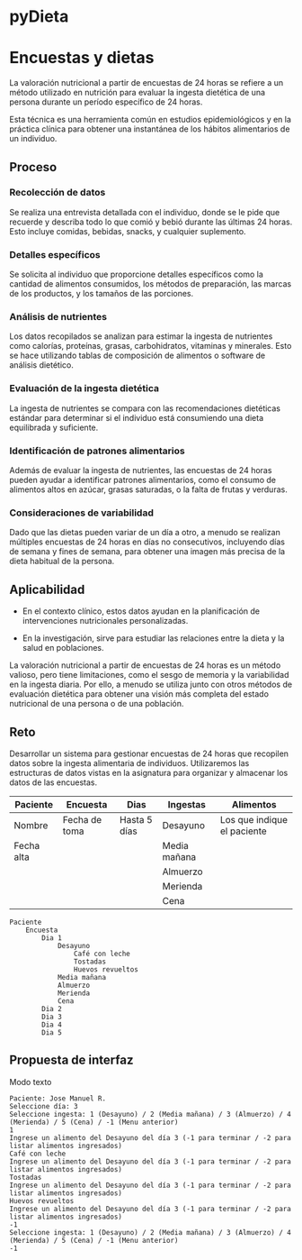 # pyDieta
# Encuestas y dietas

La valoración nutricional a partir de encuestas de 24 horas se refiere a un método utilizado en nutrición para evaluar la ingesta dietética de una persona durante un período específico de 24 horas. 

Esta técnica es una herramienta común en estudios epidemiológicos y en la práctica clínica para obtener una instantánea de los hábitos alimentarios de un individuo. 

## Proceso 

### Recolección de datos

Se realiza una entrevista detallada con el individuo, donde se le pide que recuerde y describa todo lo que comió y bebió durante las últimas 24 horas. Esto incluye comidas, bebidas, snacks, y cualquier suplemento.

### Detalles específicos

Se solicita al individuo que proporcione detalles específicos como la cantidad de alimentos consumidos, los métodos de preparación, las marcas de los productos, y los tamaños de las porciones.

### Análisis de nutrientes

Los datos recopilados se analizan para estimar la ingesta de nutrientes como calorías, proteínas, grasas, carbohidratos, vitaminas y minerales. Esto se hace utilizando tablas de composición de alimentos o software de análisis dietético.

### Evaluación de la ingesta dietética

La ingesta de nutrientes se compara con las recomendaciones dietéticas estándar para determinar si el individuo está consumiendo una dieta equilibrada y suficiente.

### Identificación de patrones alimentarios

Además de evaluar la ingesta de nutrientes, las encuestas de 24 horas pueden ayudar a identificar patrones alimentarios, como el consumo de alimentos altos en azúcar, grasas saturadas, o la falta de frutas y verduras.

### Consideraciones de variabilidad

Dado que las dietas pueden variar de un día a otro, a menudo se realizan múltiples encuestas de 24 horas en días no consecutivos, incluyendo días de semana y fines de semana, para obtener una imagen más precisa de la dieta habitual de la persona.

## Aplicabilidad

- En el contexto clínico, estos datos ayudan en la planificación de intervenciones nutricionales personalizadas.

- En la investigación, sirve para estudiar las relaciones entre la dieta y la salud en poblaciones.

La valoración nutricional a partir de encuestas de 24 horas es un método valioso, pero tiene limitaciones, como el sesgo de memoria y la variabilidad en la ingesta diaria. Por ello, a menudo se utiliza junto con otros métodos de evaluación dietética para obtener una visión más completa del estado nutricional de una persona o de una población.


## Reto

Desarrollar un sistema para gestionar encuestas de 24 horas que recopilen datos sobre la ingesta alimentaria de individuos. Utilizaremos las estructuras de datos vistas en la asignatura para organizar y almacenar los datos de las encuestas.


|Paciente|Encuesta|Dias|Ingestas|Alimentos|
|-|-|-|-|-
Nombre|Fecha de toma|Hasta 5 días|Desayuno|Los que indique el paciente
Fecha alta|||Media mañana
||||Almuerzo
||||Merienda
||||Cena

```
Paciente
    Encuesta
        Dia 1
            Desayuno
                Café con leche
                Tostadas
                Huevos revueltos
            Media mañana
            Almuerzo
            Merienda
            Cena
        Dia 2
        Dia 3
        Dia 4
        Dia 5
```

## Propuesta de interfaz

Modo texto

```
Paciente: Jose Manuel R.
Seleccione día: 3
Seleccione ingesta: 1 (Desayuno) / 2 (Media mañana) / 3 (Almuerzo) / 4 (Merienda) / 5 (Cena) / -1 (Menu anterior)
1
Ingrese un alimento del Desayuno del día 3 (-1 para terminar / -2 para listar alimentos ingresados)
Café con leche
Ingrese un alimento del Desayuno del día 3 (-1 para terminar / -2 para listar alimentos ingresados)
Tostadas
Ingrese un alimento del Desayuno del día 3 (-1 para terminar / -2 para listar alimentos ingresados)
Huevos revueltos
Ingrese un alimento del Desayuno del día 3 (-1 para terminar / -2 para listar alimentos ingresados)
-1
Seleccione ingesta: 1 (Desayuno) / 2 (Media mañana) / 3 (Almuerzo) / 4 (Merienda) / 5 (Cena) / -1 (Menu anterior)
-1
```
